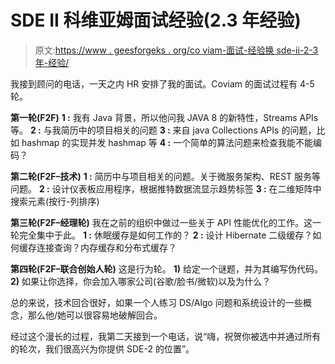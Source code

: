 # SDE II 科维亚姆面试经验(2.3 年经验)

> 原文:[https://www . geesforgeks . org/co viam-面试-经验换 sde-ii-2-3 年-经验/](https://www.geeksforgeeks.org/coviam-interview-experience-for-sde-ii-2-3-yr-experience/)

我接到顾问的电话，一天之内 HR 安排了我的面试。Coviam 的面试过程有 4-5 轮。

**第一轮(F2F)**
**1 :** 我有 Java 背景，所以他问我 JAVA 8 的新特性，Streams APIs 等。
**2 :** 与我简历中的项目相关的问题
**3 :** 来自 java Collections APIs 的问题，比如 hashmap 的实现并发 hashmap 等
**4 :** 一个简单的算法问题来检查我能不能编码？

**第二轮(F2F–技术)**
**1 :** 简历中与项目相关的问题。关于微服务架构、REST 服务等问题。
**2 :** 设计仪表板应用程序，根据推特数据流显示趋势标签
**3 :** 在二维矩阵中搜索元素(按行-列排序)

**第三轮(F2F–经理轮)**
我在之前的组织中做过一些关于 API 性能优化的工作。这一轮完全集中于此。
**1 :** 休眠缓存是如何工作的？
**2 :** 设计 Hibernate 二级缓存？如何缓存连接查询？内存缓存和分布式缓存？

**第四轮(F2F–联合创始人轮)**
这是行为轮。
**1)** 给定一个谜题，并为其编写伪代码。
**2)** 如果让你选择，你会加入哪家公司(谷歌/脸书/微软)以及为什么？

总的来说，技术回合很好，如果一个人练习 DS/Algo 问题和系统设计的一些概念，那么他/她可以很容易地破解回合。

经过这个漫长的过程，我第二天接到一个电话，说“嗨，祝贺你被选中并通过所有的轮次，我们很高兴为你提供 SDE-2 的位置”。